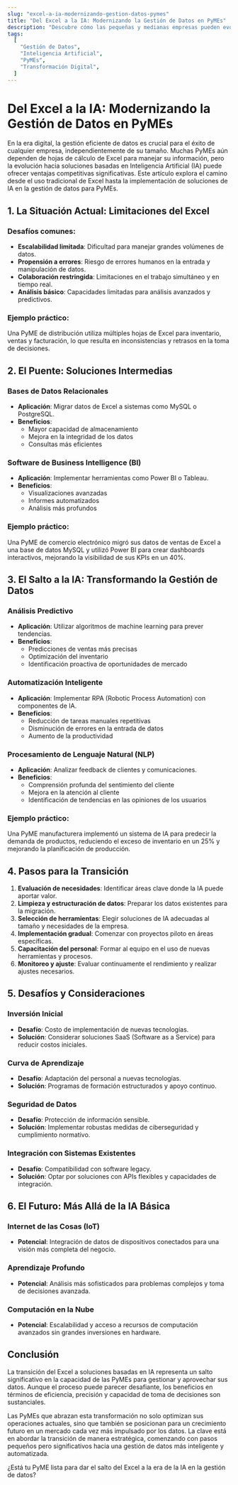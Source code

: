 ```yaml
---
slug: "excel-a-ia-modernizando-gestion-datos-pymes"
title: "Del Excel a la IA: Modernizando la Gestión de Datos en PyMEs"
description: "Descubre cómo las pequeñas y medianas empresas pueden evolucionar desde hojas de cálculo básicas hacia soluciones avanzadas de IA para una gestión de datos más eficiente y estratégica."
tags:
  [
    "Gestión de Datos",
    "Inteligencia Artificial",
    "PyMEs",
    "Transformación Digital",
  ]
---
```


# Del Excel a la IA: Modernizando la Gestión de Datos en PyMEs

En la era digital, la gestión eficiente de datos es crucial para el éxito de cualquier empresa, independientemente de su tamaño. Muchas PyMEs aún dependen de hojas de cálculo de Excel para manejar su información, pero la evolución hacia soluciones basadas en Inteligencia Artificial (IA) puede ofrecer ventajas competitivas significativas. Este artículo explora el camino desde el uso tradicional de Excel hasta la implementación de soluciones de IA en la gestión de datos para PyMEs.

## 1. La Situación Actual: Limitaciones del Excel

### Desafíos comunes:

- **Escalabilidad limitada**: Dificultad para manejar grandes volúmenes de datos.
- **Propensión a errores**: Riesgo de errores humanos en la entrada y manipulación de datos.
- **Colaboración restringida**: Limitaciones en el trabajo simultáneo y en tiempo real.
- **Análisis básico**: Capacidades limitadas para análisis avanzados y predictivos.

### Ejemplo práctico:

Una PyME de distribución utiliza múltiples hojas de Excel para inventario, ventas y facturación, lo que resulta en inconsistencias y retrasos en la toma de decisiones.

## 2. El Puente: Soluciones Intermedias

### Bases de Datos Relacionales

- **Aplicación**: Migrar datos de Excel a sistemas como MySQL o PostgreSQL.
- **Beneficios**:
  - Mayor capacidad de almacenamiento
  - Mejora en la integridad de los datos
  - Consultas más eficientes

### Software de Business Intelligence (BI)

- **Aplicación**: Implementar herramientas como Power BI o Tableau.
- **Beneficios**:
  - Visualizaciones avanzadas
  - Informes automatizados
  - Análisis más profundos

### Ejemplo práctico:

Una PyME de comercio electrónico migró sus datos de ventas de Excel a una base de datos MySQL y utilizó Power BI para crear dashboards interactivos, mejorando la visibilidad de sus KPIs en un 40%.

## 3. El Salto a la IA: Transformando la Gestión de Datos

### Análisis Predictivo

- **Aplicación**: Utilizar algoritmos de machine learning para prever tendencias.
- **Beneficios**:
  - Predicciones de ventas más precisas
  - Optimización del inventario
  - Identificación proactiva de oportunidades de mercado

### Automatización Inteligente

- **Aplicación**: Implementar RPA (Robotic Process Automation) con componentes de IA.
- **Beneficios**:
  - Reducción de tareas manuales repetitivas
  - Disminución de errores en la entrada de datos
  - Aumento de la productividad

### Procesamiento de Lenguaje Natural (NLP)

- **Aplicación**: Analizar feedback de clientes y comunicaciones.
- **Beneficios**:
  - Comprensión profunda del sentimiento del cliente
  - Mejora en la atención al cliente
  - Identificación de tendencias en las opiniones de los usuarios

### Ejemplo práctico:

Una PyME manufacturera implementó un sistema de IA para predecir la demanda de productos, reduciendo el exceso de inventario en un 25% y mejorando la planificación de producción.

## 4. Pasos para la Transición

1. **Evaluación de necesidades**: Identificar áreas clave donde la IA puede aportar valor.
2. **Limpieza y estructuración de datos**: Preparar los datos existentes para la migración.
3. **Selección de herramientas**: Elegir soluciones de IA adecuadas al tamaño y necesidades de la empresa.
4. **Implementación gradual**: Comenzar con proyectos piloto en áreas específicas.
5. **Capacitación del personal**: Formar al equipo en el uso de nuevas herramientas y procesos.
6. **Monitoreo y ajuste**: Evaluar continuamente el rendimiento y realizar ajustes necesarios.

## 5. Desafíos y Consideraciones

### Inversión Inicial

- **Desafío**: Costo de implementación de nuevas tecnologías.
- **Solución**: Considerar soluciones SaaS (Software as a Service) para reducir costos iniciales.

### Curva de Aprendizaje

- **Desafío**: Adaptación del personal a nuevas tecnologías.
- **Solución**: Programas de formación estructurados y apoyo continuo.

### Seguridad de Datos

- **Desafío**: Protección de información sensible.
- **Solución**: Implementar robustas medidas de ciberseguridad y cumplimiento normativo.

### Integración con Sistemas Existentes

- **Desafío**: Compatibilidad con software legacy.
- **Solución**: Optar por soluciones con APIs flexibles y capacidades de integración.

## 6. El Futuro: Más Allá de la IA Básica

### Internet de las Cosas (IoT)

- **Potencial**: Integración de datos de dispositivos conectados para una visión más completa del negocio.

### Aprendizaje Profundo

- **Potencial**: Análisis más sofisticados para problemas complejos y toma de decisiones avanzada.

### Computación en la Nube

- **Potencial**: Escalabilidad y acceso a recursos de computación avanzados sin grandes inversiones en hardware.

## Conclusión

La transición del Excel a soluciones basadas en IA representa un salto significativo en la capacidad de las PyMEs para gestionar y aprovechar sus datos. Aunque el proceso puede parecer desafiante, los beneficios en términos de eficiencia, precisión y capacidad de toma de decisiones son sustanciales.

Las PyMEs que abrazan esta transformación no solo optimizan sus operaciones actuales, sino que también se posicionan para un crecimiento futuro en un mercado cada vez más impulsado por los datos. La clave está en abordar la transición de manera estratégica, comenzando con pasos pequeños pero significativos hacia una gestión de datos más inteligente y automatizada.

¿Está tu PyME lista para dar el salto del Excel a la era de la IA en la gestión de datos?
